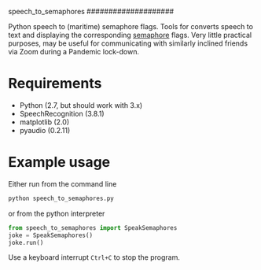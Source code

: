 
speech_to_semaphores
####################

Python speech to (maritime) semaphore flags.
Tools for converts speech to text and displaying the corresponding
[semaphore](https://en.wikipedia.org/wiki/Flag_semaphore) flags.
Very little practical purposes, may be useful for communicating with
similarly inclined friends via Zoom during a Pandemic lock-down.

Requirements
============

  * Python (2.7, but should work with 3.x)
  * SpeechRecognition (3.8.1)
  * matplotlib (2.0)
  * pyaudio (0.2.11)

Example usage
=============

Either run from the command line

```bash
python speech_to_semaphores.py
```

or from the python interpreter

```python
from speech_to_semaphores import SpeakSemaphores
joke = SpeakSemaphores()
joke.run()
```

Use a keyboard interrupt `Ctrl+C` to stop the program.

